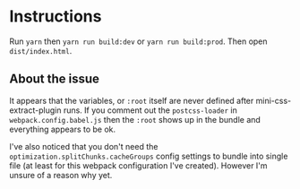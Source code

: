 # Instructions

Run `yarn` then `yarn run build:dev` or `yarn run build:prod`. Then open `dist/index.html`.

## About the issue

It appears that the variables, or `:root` itself are never defined after mini-css-extract-plugin runs. If you comment out the `postcss-loader` in `webpack.config.babel.js` then the `:root` shows up in the bundle and everything appears to be ok.

I've also noticed that you don't need the `optimization.splitChunks.cacheGroups` config settings to bundle into single file (at least for this webpack configuration I've created). However I'm unsure of a reason why yet.
